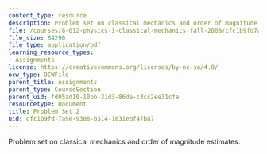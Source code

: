 ```yaml
---
content_type: resource
description: Problem set on classical mechanics and order of magnitude estimates.
file: /courses/8-012-physics-i-classical-mechanics-fall-2008/cfc1b9fd7a9e9308b3141831ebf47b87_ps2.pdf
file_size: 84290
file_type: application/pdf
learning_resource_types:
- Assignments
license: https://creativecommons.org/licenses/by-nc-sa/4.0/
ocw_type: OCWFile
parent_title: Assignments
parent_type: CourseSection
parent_uid: fd05ad10-10bb-31d3-86de-c3cc2ee31cfe
resourcetype: Document
title: Problem Set 2
uid: cfc1b9fd-7a9e-9308-b314-1831ebf47b87
---
```

Problem set on classical mechanics and order of magnitude estimates.